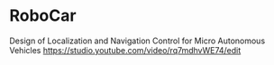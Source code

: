 # RoboCar
Design of Localization and Navigation Control for Micro Autonomous Vehicles
https://studio.youtube.com/video/rq7mdhvWE74/edit
